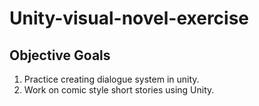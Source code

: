 # Unity-visual-novel-exercise

## Objective Goals

1. Practice creating dialogue system in unity.
2. Work on comic style short stories using Unity.


